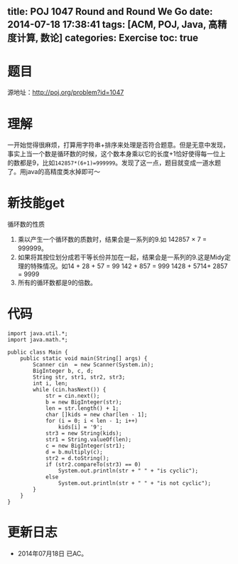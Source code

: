 ﻿title: POJ 1047 Round and Round We Go
date: 2014-07-18 17:38:41
tags: [ACM, POJ, Java, 高精度计算, 数论]
categories: Exercise
toc: true
---
# 题目
源地址：http://poj.org/problem?id=1047

# 理解
一开始觉得很麻烦，打算用字符串+排序来处理是否符合题意。但是无意中发现，事实上当一个数是循环数的时候，这个数本身乘以它的长度+1恰好使得每一位上的数都是9，比如`142857*(6+1)=999999`。发现了这一点，题目就变成一道水题了。用java的高精度类水掉即可～

<!-- more -->

# 新技能get
循环数的性质
> 
1. 乘以产生一个循环数的质数时，结果会是一系列的9.如 142857 × 7 = 999999。
2. 如果将其按位划分成若干等长份并加在一起，结果会是一系列的9.这是Midy定理的特殊情况。如14 + 28 + 57 = 99 142 + 857 = 999 1428 + 5714+ 2857 = 9999
3. 所有的循环数都是9的倍数。

# 代码
```
import java.util.*;
import java.math.*;

public class Main {
    public static void main(String[] args) {
        Scanner cin  = new Scanner(System.in);
        BigInteger b, c, d;
        String str, str1, str2, str3;
        int i, len;
        while (cin.hasNext()) {
            str = cin.next();
            b = new BigInteger(str);
            len = str.length() + 1;
            char []kids = new char[len - 1];
            for (i = 0; i < len - 1; i++)
                kids[i] = '9';
            str3 = new String(kids);
            str1 = String.valueOf(len);
            c = new BigInteger(str1);
            d = b.multiply(c);
            str2 = d.toString();
            if (str2.compareTo(str3) == 0)
                System.out.println(str + " " + "is cyclic");
            else
                System.out.println(str + " " + "is not cyclic");
        }
    }
}
```

# 更新日志
- 2014年07月18日 已AC。